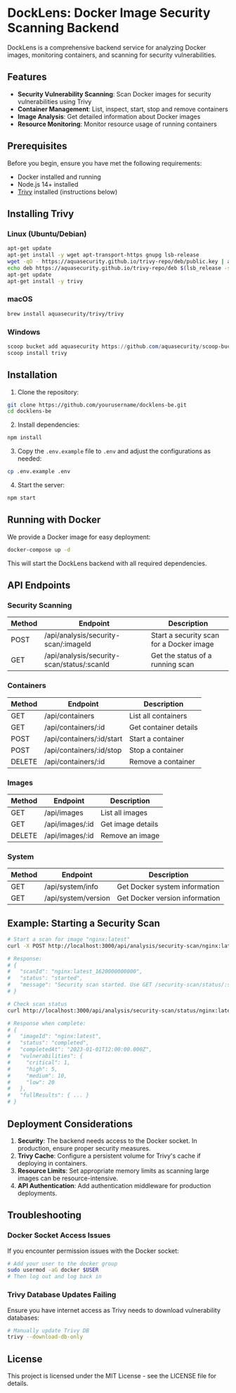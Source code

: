 # DockLens: Docker Image Security Scanning Backend

DockLens is a comprehensive backend service for analyzing Docker images, monitoring containers, and scanning for security vulnerabilities.

## Features

- **Security Vulnerability Scanning**: Scan Docker images for security vulnerabilities using Trivy
- **Container Management**: List, inspect, start, stop and remove containers
- **Image Analysis**: Get detailed information about Docker images
- **Resource Monitoring**: Monitor resource usage of running containers

## Prerequisites

Before you begin, ensure you have met the following requirements:

- Docker installed and running
- Node.js 14+ installed
- [Trivy](https://github.com/aquasecurity/trivy) installed (instructions below)

## Installing Trivy

### Linux (Ubuntu/Debian)

```bash
apt-get update
apt-get install -y wget apt-transport-https gnupg lsb-release
wget -qO - https://aquasecurity.github.io/trivy-repo/deb/public.key | apt-key add -
echo deb https://aquasecurity.github.io/trivy-repo/deb $(lsb_release -sc) main | tee -a /etc/apt/sources.list.d/trivy.list
apt-get update
apt-get install -y trivy
```

### macOS

```bash
brew install aquasecurity/trivy/trivy
```

### Windows

```powershell
scoop bucket add aquasecurity https://github.com/aquasecurity/scoop-bucket.git
scoop install trivy
```

## Installation

1. Clone the repository:

```bash
git clone https://github.com/yourusername/docklens-be.git
cd docklens-be
```

2. Install dependencies:

```bash
npm install
```

3. Copy the `.env.example` file to `.env` and adjust the configurations as needed:

```bash
cp .env.example .env
```

4. Start the server:

```bash
npm start
```

## Running with Docker

We provide a Docker image for easy deployment:

```bash
docker-compose up -d
```

This will start the DockLens backend with all required dependencies.

## API Endpoints

### Security Scanning

| Method | Endpoint | Description |
|--------|----------|-------------|
| POST   | /api/analysis/security-scan/:imageId | Start a security scan for a Docker image |
| GET    | /api/analysis/security-scan/status/:scanId | Get the status of a running scan |

### Containers

| Method | Endpoint | Description |
|--------|----------|-------------|
| GET    | /api/containers | List all containers |
| GET    | /api/containers/:id | Get container details |
| POST   | /api/containers/:id/start | Start a container |
| POST   | /api/containers/:id/stop | Stop a container |
| DELETE | /api/containers/:id | Remove a container |

### Images

| Method | Endpoint | Description |
|--------|----------|-------------|
| GET    | /api/images | List all images |
| GET    | /api/images/:id | Get image details |
| DELETE | /api/images/:id | Remove an image |

### System

| Method | Endpoint | Description |
|--------|----------|-------------|
| GET    | /api/system/info | Get Docker system information |
| GET    | /api/system/version | Get Docker version information |

## Example: Starting a Security Scan

```bash
# Start a scan for image "nginx:latest"
curl -X POST http://localhost:3000/api/analysis/security-scan/nginx:latest

# Response:
# {
#   "scanId": "nginx:latest_1620000000000",
#   "status": "started",
#   "message": "Security scan started. Use GET /security-scan/status/:scanId to check progress."
# }

# Check scan status
curl http://localhost:3000/api/analysis/security-scan/status/nginx:latest_1620000000000

# Response when complete:
# {
#   "imageId": "nginx:latest",
#   "status": "completed",
#   "completedAt": "2023-01-01T12:00:00.000Z",
#   "vulnerabilities": {
#     "critical": 1,
#     "high": 5,
#     "medium": 10,
#     "low": 20
#   },
#   "fullResults": { ... }
# }
```

## Deployment Considerations

1. **Security**: The backend needs access to the Docker socket. In production, ensure proper security measures.
2. **Trivy Cache**: Configure a persistent volume for Trivy's cache if deploying in containers.
3. **Resource Limits**: Set appropriate memory limits as scanning large images can be resource-intensive.
4. **API Authentication**: Add authentication middleware for production deployments.

## Troubleshooting

### Docker Socket Access Issues

If you encounter permission issues with the Docker socket:

```bash
# Add your user to the docker group
sudo usermod -aG docker $USER
# Then log out and log back in
```

### Trivy Database Updates Failing

Ensure you have internet access as Trivy needs to download vulnerability databases:

```bash
# Manually update Trivy DB
trivy --download-db-only
```

## License

This project is licensed under the MIT License - see the LICENSE file for details. 